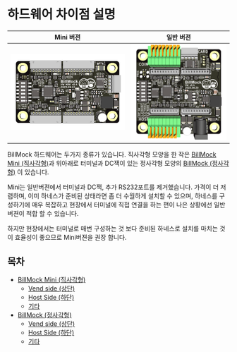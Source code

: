 # 하드웨어 차이점 설명

| Mini 버젼 | 일반 버젼 |
| ---- | ---- |
| ![mini image](images/pcb_top_mini_0v4.png) | ![normal image](images/pcb_top_0v4.png) |

BillMock 하드웨어는 두가지 종류가 있습니다. 직사각형 모양을 한 작은 [BillMock Mini (직사각형)](./port_04_mini_overview.md)과 위아래로 터미널과 DC잭이 있는 정사각형 모양의 [BillMock (정사각형)](./port_04_overview.md) 이 있습니다.

Mini는 일반버젼에서 터미널과 DC잭, 추가 RS232포트를 제거했습니다. 가격이 더 저렴하며, 이미 하네스가 준비된 상태라면 좀 더 수월하게 설치할 수 있으며, 하네스를 구성하기에 매우 복잡하고 현장에서 터미널에 직접 연결을 하는 편이 나은 상황에선 일반버젼이 적합 할 수 있습니다.

하지만 현장에서는 터미널로 매번 구성하는 것 보다 준비된 하네스로 설치를 마치는 것이 효율성이 좋으므로 Mini버젼을 권장 합니다.

## 목차

- [BillMock Mini (직사각형)](./port_04_mini_overview.md)
    - [Vend side (상단)](./port_04_mini_vend_side.md)
    - [Host Side (하단)](./port_04_mini_host_side.md)
    - [기타](./port_04_mini_etc.md)
- [BillMock (정사각형)](./port_04_overview.md)
    - [Vend side (상단)](./port_vend_side.md)
    - [Host Side (하단)](./port_host_side.md)
    - [기타](./port_etc.md)
